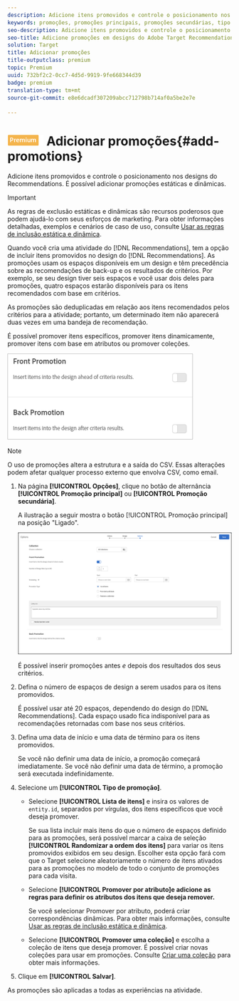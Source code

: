```yaml
---
description: Adicione itens promovidos e controle o posicionamento nos designs do Recommendations. É possível adicionar promoções estáticas e dinâmicas.
keywords: promoções, promoções principais, promoções secundárias, tipo de promoções
seo-description: Adicione itens promovidos e controle o posicionamento nos designs do Adobe Target Recommendations. É possível adicionar promoções estáticas e dinâmicas.
seo-title: Adicione promoções em designs do Adobe Target Recommendations.
solution: Target
title: Adicionar promoções
title-outputclass: premium
topic: Premium
uuid: 732bf2c2-0cc7-4d5d-9919-9fe668344d39
badge: premium
translation-type: tm+mt
source-git-commit: e8e6dcadf307209abcc712798b714af0a5be2e7e

---
```



# ![PREMIUM](/help/assets/premium.png) Adicionar promoções{#add-promotions}

Adicione itens promovidos e controle o posicionamento nos designs do Recommendations. É possível adicionar promoções estáticas e dinâmicas.

>[!IMPORTANT]
>
>As regras de exclusão estáticas e dinâmicas são recursos poderosos que podem ajudá-lo com seus esforços de marketing. Para obter informações detalhadas, exemplos e cenários de caso de uso, consulte [Usar as regras de inclusão estática e dinâmica](../../c-recommendations/c-algorithms/use-dynamic-and-static-inclusion-rules.md#concept_4CB5C0FA705D4E449BD0B37B3D987F9F).

Quando você cria uma atividade do [!DNL Recommendations], tem a opção de incluir itens promovidos no design do [!DNL Recommendations]. As promoções usam os espaços disponíveis em um design e têm precedência sobre as recomendações de back-up e os resultados de critérios. Por exemplo, se seu design tiver seis espaços e você usar dois deles para promoções, quatro espaços estarão disponíveis para os itens recomendados com base em critérios.

As promoções são deduplicadas em relação aos itens recomendados pelos critérios para a atividade; portanto, um determinado item não aparecerá duas vezes em uma bandeja de recomendação.

É possível promover itens específicos, promover itens dinamicamente, promover itens com base em atributos ou promover coleções.

![](assets/add_promotion_toggles.png)

>[!NOTE]
>
>O uso de promoções altera a estrutura e a saída do CSV. Essas alterações podem afetar qualquer processo externo que envolva CSV, como email.

1. Na página **[!UICONTROL Opções]**, clique no botão de alternância **[!UICONTROL Promoção principal]** ou **[!UICONTROL Promoção secundária]**.

   A ilustração a seguir mostra o botão [!UICONTROL Promoção principal] na posição "Ligado".

   ![Adicionar opções de Promoção principal](/help/c-recommendations/t-create-recs-activity/assets/add_promotion_front.png)

   É possível inserir promoções antes *e* depois dos resultados dos seus critérios.
1. Defina o número de espaços de design a serem usados para os itens promovidos.

   É possível usar até 20 espaços, dependendo do design do [!DNL Recommendations]. Cada espaço usado fica indisponível para as recomendações retornadas com base nos seus critérios.

1. Defina uma data de início e uma data de término para os itens promovidos.

   Se você não definir uma data de início, a promoção começará imediatamente. Se você não definir uma data de término, a promoção será executada indefinidamente.

1. Selecione um **[!UICONTROL Tipo de promoção]**.

   * Selecione **[!UICONTROL Lista de itens]** e insira os valores de `entity.id`, separados por vírgulas, dos itens específicos que você deseja promover.

      Se sua lista incluir mais itens do que o número de espaços definido para as promoções, será possível marcar a caixa de seleção **[!UICONTROL Randomizar a ordem dos itens]** para variar os itens promovidos exibidos em seu design. Escolher esta opção fará com que o Target selecione aleatoriamente o número de itens ativados para as promoções no modelo de todo o conjunto de promoções para cada visita.

   * Selecione **[!UICONTROL Promover por atributo]e adicione as regras para definir os atributos dos itens que deseja remover.**

      Se você selecionar Promover por atributo, poderá criar correspondências dinâmicas. Para obter mais informações, consulte [Usar as regras de inclusão estática e dinâmica](../../c-recommendations/c-algorithms/use-dynamic-and-static-inclusion-rules.md#concept_4CB5C0FA705D4E449BD0B37B3D987F9F).

   * Selecione **[!UICONTROL Promover uma coleção]** e escolha a coleção de itens que deseja promover. É possível criar novas coleções para usar em promoções. Consulte [Criar uma coleção](../../c-recommendations/c-products/collections.md#task_1256DFF6842141FCAADD9E1428EF7F08) para obter mais informações.

1. Clique em **[!UICONTROL Salvar]**.

As promoções são aplicadas a todas as experiências na atividade.
